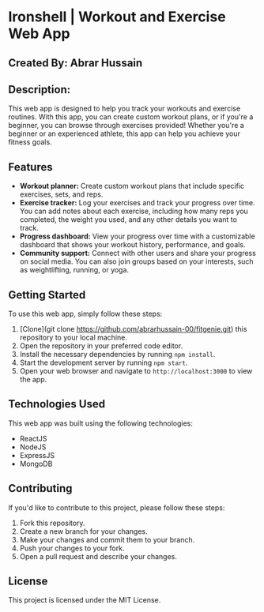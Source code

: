 # Ironshell | Workout and Exercise Web App

## Created By: Abrar Hussain 

## Description:
This web app is designed to help you track your workouts and exercise routines. With this app, you can create custom workout plans, or if you're a beginner, you can browse through exercises provided! Whether you're a beginner or an experienced athlete, this app can help you achieve your fitness goals.

## Features

- **Workout planner:** Create custom workout plans that include specific exercises, sets, and reps.
- **Exercise tracker:** Log your exercises and track your progress over time. You can add notes about each exercise, including how many reps you completed, the weight you used, and any other details you want to track.
- **Progress dashboard:** View your progress over time with a customizable dashboard that shows your workout history, performance, and goals.
- **Community support:** Connect with other users and share your progress on social media. You can also join groups based on your interests, such as weightlifting, running, or yoga.

## Getting Started

To use this web app, simply follow these steps:

1. [Clone](git clone https://github.com/abrarhussain-00/fitgenie.git) this repository to your local machine.
2. Open the repository in your preferred code editor.
3. Install the necessary dependencies by running `npm install`.
4. Start the development server by running `npm start`.
5. Open your web browser and navigate to `http://localhost:3000` to view the app.

## Technologies Used

This web app was built using the following technologies:

- ReactJS
- NodeJS
- ExpressJS
- MongoDB

## Contributing

If you'd like to contribute to this project, please follow these steps:

1. Fork this repository.
2. Create a new branch for your changes.
3. Make your changes and commit them to your branch.
4. Push your changes to your fork.
5. Open a pull request and describe your changes.

## License

This project is licensed under the MIT License.



